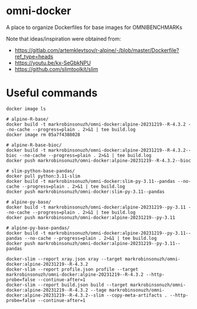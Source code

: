 # omni-docker

A place to organize Dockerfiles for base images for OMNIBENCHMARKs

Note that ideas/inspiration were obtained from:
- https://gitlab.com/artemklevtsov/r-alpine/-/blob/master/Dockerfile?ref_type=heads
- https://youtu.be/kx-SeGbkNPU
- https://github.com/slimtoolkit/slim

# Useful commands

```
docker image ls

# alpine-R-base/
docker build -t markrobinsonuzh/omni-docker:alpine-20231219--R-4.3.2 --no-cache --progress=plain . 2>&1 | tee build.log
docker image rm 05a7f4388028

# alpine-R-base-bioc/
docker build -t markrobinsonuzh/omni-docker:alpine-20231219--R-4.3.2--bioc --no-cache --progress=plain . 2>&1 | tee build.log
docker push markrobinsonuzh/omni-docker:alpine-20231219--R-4.3.2--bioc

# slim-python-base-pandas/
docker pull python:3.11-slim
docker build -t markrobinsonuzh/omni-docker:slim-py-3.11--pandas --no-cache --progress=plain . 2>&1 | tee build.log
docker push markrobinsonuzh/omni-docker:slim-py-3.11--pandas

# alpine-py-base/
docker build -t markrobinsonuzh/omni-docker:alpine-20231219--py-3.11 --no-cache --progress=plain . 2>&1 | tee build.log
docker push markrobinsonuzh/omni-docker:alpine-20231219--py-3.11

# alpine-py-base-pandas/
docker build -t markrobinsonuzh/omni-docker:alpine-20231219--py-3.11--pandas --no-cache --progress=plain . 2>&1 | tee build.log
docker push markrobinsonuzh/omni-docker:alpine-20231219--py-3.11--pandas

docker-slim --report xray.json xray --target markrobinsonuzh/omni-docker:alpine-20231219--R-4.3.2
docker-slim --report profile.json profile --target markrobinsonuzh/omni-docker:alpine-20231219--R-4.3.2 --http-probe=false --continue-after=1
docker-slim --report build.json build --target markrobinsonuzh/omni-docker:alpine-20231219--R-4.3.2 --tage markrobinsonuzh/omni-docker:alpine-20231219--R-4.3.2--slim --copy-meta-artifacts . --http-probe=false --continue-after=1
```
